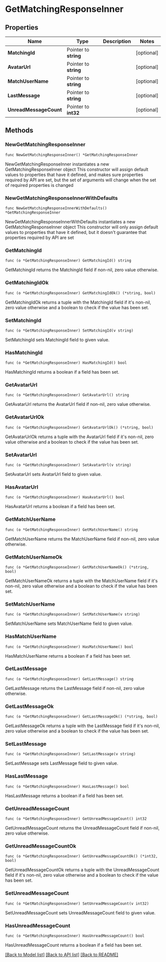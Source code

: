 # GetMatchingResponseInner

## Properties

Name | Type | Description | Notes
------------ | ------------- | ------------- | -------------
**MatchingId** | Pointer to **string** |  | [optional] 
**AvatarUrl** | Pointer to **string** |  | [optional] 
**MatchUserName** | Pointer to **string** |  | [optional] 
**LastMessage** | Pointer to **string** |  | [optional] 
**UnreadMessageCount** | Pointer to **int32** |  | [optional] 

## Methods

### NewGetMatchingResponseInner

`func NewGetMatchingResponseInner() *GetMatchingResponseInner`

NewGetMatchingResponseInner instantiates a new GetMatchingResponseInner object
This constructor will assign default values to properties that have it defined,
and makes sure properties required by API are set, but the set of arguments
will change when the set of required properties is changed

### NewGetMatchingResponseInnerWithDefaults

`func NewGetMatchingResponseInnerWithDefaults() *GetMatchingResponseInner`

NewGetMatchingResponseInnerWithDefaults instantiates a new GetMatchingResponseInner object
This constructor will only assign default values to properties that have it defined,
but it doesn't guarantee that properties required by API are set

### GetMatchingId

`func (o *GetMatchingResponseInner) GetMatchingId() string`

GetMatchingId returns the MatchingId field if non-nil, zero value otherwise.

### GetMatchingIdOk

`func (o *GetMatchingResponseInner) GetMatchingIdOk() (*string, bool)`

GetMatchingIdOk returns a tuple with the MatchingId field if it's non-nil, zero value otherwise
and a boolean to check if the value has been set.

### SetMatchingId

`func (o *GetMatchingResponseInner) SetMatchingId(v string)`

SetMatchingId sets MatchingId field to given value.

### HasMatchingId

`func (o *GetMatchingResponseInner) HasMatchingId() bool`

HasMatchingId returns a boolean if a field has been set.

### GetAvatarUrl

`func (o *GetMatchingResponseInner) GetAvatarUrl() string`

GetAvatarUrl returns the AvatarUrl field if non-nil, zero value otherwise.

### GetAvatarUrlOk

`func (o *GetMatchingResponseInner) GetAvatarUrlOk() (*string, bool)`

GetAvatarUrlOk returns a tuple with the AvatarUrl field if it's non-nil, zero value otherwise
and a boolean to check if the value has been set.

### SetAvatarUrl

`func (o *GetMatchingResponseInner) SetAvatarUrl(v string)`

SetAvatarUrl sets AvatarUrl field to given value.

### HasAvatarUrl

`func (o *GetMatchingResponseInner) HasAvatarUrl() bool`

HasAvatarUrl returns a boolean if a field has been set.

### GetMatchUserName

`func (o *GetMatchingResponseInner) GetMatchUserName() string`

GetMatchUserName returns the MatchUserName field if non-nil, zero value otherwise.

### GetMatchUserNameOk

`func (o *GetMatchingResponseInner) GetMatchUserNameOk() (*string, bool)`

GetMatchUserNameOk returns a tuple with the MatchUserName field if it's non-nil, zero value otherwise
and a boolean to check if the value has been set.

### SetMatchUserName

`func (o *GetMatchingResponseInner) SetMatchUserName(v string)`

SetMatchUserName sets MatchUserName field to given value.

### HasMatchUserName

`func (o *GetMatchingResponseInner) HasMatchUserName() bool`

HasMatchUserName returns a boolean if a field has been set.

### GetLastMessage

`func (o *GetMatchingResponseInner) GetLastMessage() string`

GetLastMessage returns the LastMessage field if non-nil, zero value otherwise.

### GetLastMessageOk

`func (o *GetMatchingResponseInner) GetLastMessageOk() (*string, bool)`

GetLastMessageOk returns a tuple with the LastMessage field if it's non-nil, zero value otherwise
and a boolean to check if the value has been set.

### SetLastMessage

`func (o *GetMatchingResponseInner) SetLastMessage(v string)`

SetLastMessage sets LastMessage field to given value.

### HasLastMessage

`func (o *GetMatchingResponseInner) HasLastMessage() bool`

HasLastMessage returns a boolean if a field has been set.

### GetUnreadMessageCount

`func (o *GetMatchingResponseInner) GetUnreadMessageCount() int32`

GetUnreadMessageCount returns the UnreadMessageCount field if non-nil, zero value otherwise.

### GetUnreadMessageCountOk

`func (o *GetMatchingResponseInner) GetUnreadMessageCountOk() (*int32, bool)`

GetUnreadMessageCountOk returns a tuple with the UnreadMessageCount field if it's non-nil, zero value otherwise
and a boolean to check if the value has been set.

### SetUnreadMessageCount

`func (o *GetMatchingResponseInner) SetUnreadMessageCount(v int32)`

SetUnreadMessageCount sets UnreadMessageCount field to given value.

### HasUnreadMessageCount

`func (o *GetMatchingResponseInner) HasUnreadMessageCount() bool`

HasUnreadMessageCount returns a boolean if a field has been set.


[[Back to Model list]](../README.md#documentation-for-models) [[Back to API list]](../README.md#documentation-for-api-endpoints) [[Back to README]](../README.md)


